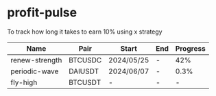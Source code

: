 # profit-pulse
To track how long it takes to earn 10% using x strategy

|Name|Pair|Start|End|Progress|
|----|----|----|----|----|
|renew-strength|BTCUSDC|2024/05/25|-|42%|
|periodic-wave|DAIUSDT|2024/06/07|-|0.3%|
|fly-high|BTCUSDT|-|-|-|
